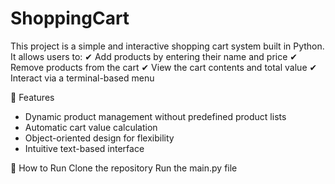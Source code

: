 # ShoppingCart
This project is a simple and interactive shopping cart system built in Python. It allows users to:
✔ Add products by entering their name and price
✔ Remove products from the cart
✔ View the cart contents and total value
✔ Interact via a terminal-based menu

🚀 Features
- Dynamic product management without predefined product lists
- Automatic cart value calculation
- Object-oriented design for flexibility
- Intuitive text-based interface

🔧 How to Run
Clone the repository
Run the main.py file
